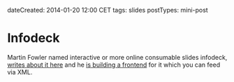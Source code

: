 dateCreated: 2014-01-20 12:00 CET
tags: slides
postTypes: mini-post

# Infodeck

Martin Fowler named interactive or more online consumable slides
infodeck, [writes about it here](http://martinfowler.com/bliki/Infodeck.html)
and he [is building a frontend](https://github.com/martinfowler/mfweb)
for it which you can feed via XML.
